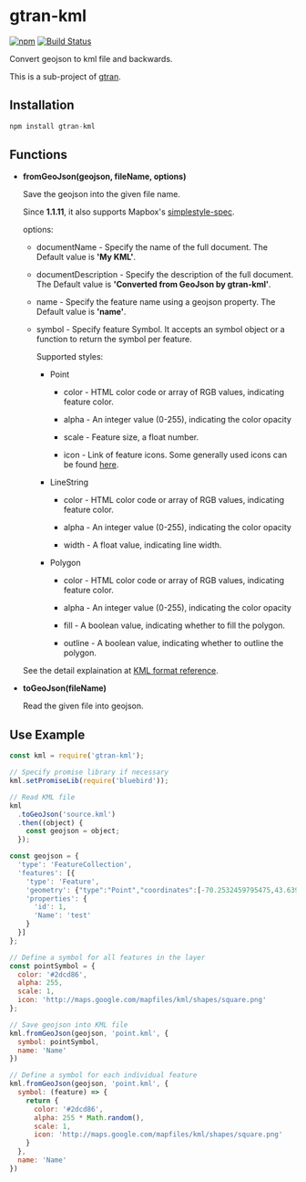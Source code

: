 # gtran-kml

[![npm](https://img.shields.io/npm/v/gtran-kml.svg)](https://www.npmjs.com/package/gtran-kml) [![Build Status](https://travis-ci.org/haoliangyu/gtran-kml.svg?branch=master)](https://travis-ci.org/haoliangyu/gtran-kml)

Convert geojson to kml file and backwards.

This is a sub-project of [gtran](https://github.com/haoliangyu/gtran).

## Installation

```javascript
npm install gtran-kml
```

## Functions

- **fromGeoJson(geojson, fileName, options)**

  Save the geojson into the given file name.

  Since **1.1.11**, it also supports Mapbox's [simplestyle-spec](https://github.com/mapbox/simplestyle-spec).

  options:

  - documentName - Specify the name of the full document. The Default value is **'My KML'**.

  - documentDescription - Specify the description of the full document. The Default value is **'Converted from GeoJson by gtran-kml'**.

  - name - Specify the feature name using a geojson property. The Default value is **'name'**.

  - symbol - Specify feature Symbol. It accepts an symbol object or a function to return the symbol per feature.

    Supported styles:

    - Point

      - color - HTML color code or array of RGB values, indicating feature color.

      - alpha - An integer value (0-255), indicating the color opacity

      - scale - Feature size, a float number.

      - icon - Link of feature icons. Some generally used icons can be found [here](http://kml4earth.appspot.com/icons.html).

    - LineString

      - color - HTML color code or array of RGB values, indicating feature color.

      - alpha - An integer value (0-255), indicating the color opacity

      - width - A float value, indicating line width.

    - Polygon

      - color - HTML color code or array of RGB values, indicating feature color.

      - alpha - An integer value (0-255), indicating the color opacity

      - fill - A boolean value, indicating whether to fill the polygon.

      - outline - A boolean value, indicating whether to outline the polygon.

  See the detail explaination at [KML format reference](https://developers.google.com/kml/documentation/kmlreference).

- **toGeoJson(fileName)**

  Read the given file into geojson.

## Use Example

```javascript
const kml = require('gtran-kml');

// Specify promise library if necessary
kml.setPromiseLib(require('bluebird'));

// Read KML file
kml
  .toGeoJson('source.kml')
  .then((object) {
    const geojson = object;
  });

const geojson = {
  'type': 'FeatureCollection',
  'features': [{
    'type': 'Feature',
    'geometry': {"type":"Point","coordinates":[-70.2532459795475,43.6399758607149]},
    'properties': {
      'id': 1,
      'Name': 'test'
    }
  }]
};

// Define a symbol for all features in the layer
const pointSymbol = {
  color: '#2dcd86',
  alpha: 255,
  scale: 1,
  icon: 'http://maps.google.com/mapfiles/kml/shapes/square.png'
};

// Save geojson into KML file
kml.fromGeoJson(geojson, 'point.kml', {
  symbol: pointSymbol,
  name: 'Name'
})

// Define a symbol for each individual feature
kml.fromGeoJson(geojson, 'point.kml', {
  symbol: (feature) => {
    return {
      color: '#2dcd86',
      alpha: 255 * Math.random(),
      scale: 1,
      icon: 'http://maps.google.com/mapfiles/kml/shapes/square.png'
    }
  },
  name: 'Name'
})
```
